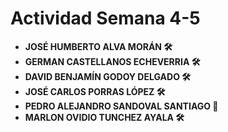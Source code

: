 #  Actividad Semana 4-5 

* **JOSÉ HUMBERTO ALVA MORÁN 🛠️**
* **GERMAN CASTELLANOS ECHEVERRIA 🛠️**
* **DAVID BENJAMÍN GODOY DELGADO 🛠️**
* **JOSÉ CARLOS PORRAS LÓPEZ 🛠️**
* **PEDRO ALEJANDRO SANDOVAL SANTIAGO 📢**
* **MARLON OVIDIO TUNCHEZ AYALA 🛠️**
